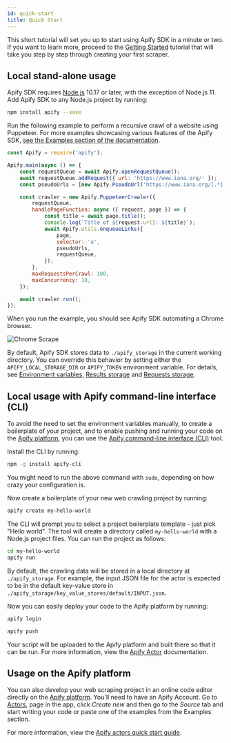 ```yaml
---
id: quick-start
title: Quick Start
---
```


This short tutorial will set you up to start using Apify SDK in a minute or two.
If you want to learn more, proceed to the [Getting Started](../guides/getting-started)
tutorial that will take you step by step through creating your first scraper.

## Local stand-alone usage
Apify SDK requires [Node.js](https://nodejs.org/en/) 10.17 or later, with the exception of Node.js 11.
Add Apify SDK to any Node.js project by running:

```bash
npm install apify --save
```

Run the following example to perform a recursive crawl of a website using Puppeteer. For more examples showcasing various features of the Apify SDK,
[see the Examples section of the documentation](../examples/basic-crawler).

```javascript
const Apify = require('apify');

Apify.main(async () => {
    const requestQueue = await Apify.openRequestQueue();
    await requestQueue.addRequest({ url: 'https://www.iana.org/' });
    const pseudoUrls = [new Apify.PseudoUrl('https://www.iana.org/[.*]')];

    const crawler = new Apify.PuppeteerCrawler({
        requestQueue,
        handlePageFunction: async ({ request, page }) => {
            const title = await page.title();
            console.log(`Title of ${request.url}: ${title}`);
            await Apify.utils.enqueueLinks({
                page,
                selector: 'a',
                pseudoUrls,
                requestQueue,
            });
        },
        maxRequestsPerCrawl: 100,
        maxConcurrency: 10,
    });

    await crawler.run();
});
```

When you run the example, you should see Apify SDK automating a Chrome browser.

![Chrome Scrape](/img/chrome_scrape.gif)

By default, Apify SDK stores data to `./apify_storage` in the current working directory. You can override this behavior by setting either the
`APIFY_LOCAL_STORAGE_DIR` or `APIFY_TOKEN` environment variable. For details, see [Environment variables](../guides/environment-variables), [Results storage](../guides/results-storage) and [Requests storage](../guides/requests-storage).

## Local usage with Apify command-line interface (CLI)

To avoid the need to set the environment variables manually, to create a boilerplate of your project, and to enable pushing and running your code on
the [Apify platform](../guides/apify-platform), you can use the [Apify command-line interface (CLI)](https://github.com/apify/apify-cli) tool.

Install the CLI by running:

```bash
npm -g install apify-cli
```

You might need to run the above command with `sudo`, depending on how crazy your configuration is.

Now create a boilerplate of your new web crawling project by running:

```bash
apify create my-hello-world
```

The CLI will prompt you to select a project boilerplate template - just pick "Hello world". The tool will create a directory called `my-hello-world`
with a Node.js project files. You can run the project as follows:

```bash
cd my-hello-world
apify run
```

By default, the crawling data will be stored in a local directory at `./apify_storage`. For example, the input JSON file for the actor is expected to
be in the default key-value store in `./apify_storage/key_value_stores/default/INPUT.json`.

Now you can easily deploy your code to the Apify platform by running:

```bash
apify login
```

```bash
apify push
```

Your script will be uploaded to the Apify platform and built there so that it can be run. For more information, view the
[Apify Actor](https://docs.apify.com/cli) documentation.

## Usage on the Apify platform

You can also develop your web scraping project in an online code editor directly on the [Apify platform](../guides/apify-platform).
You'll need to have an Apify Account. Go to [Actors](https://my.apify.com/actors), page in the app, click <i>Create new</i>
and then go to the <i>Source</i> tab and start writing your code or paste one of the examples from the Examples section.

For more information, view the [Apify actors quick start guide](https://docs.apify.com/actor/quick-start).
